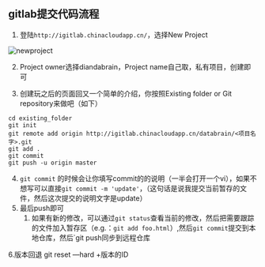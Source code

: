 ## gitlab提交代码流程

1. 登陆`http://igitlab.chinacloudapp.cn/`，选择New Project

![newproject](newproject.png)

2. Project owner选择diandabrain，Project name自己取，私有项目，创建即可

3. 创建玩之后的页面回又一个简单的介绍，你按照Existing folder or Git repository来做吧（如下）

```shell
cd existing_folder
git init
git remote add origin http://igitlab.chinacloudapp.cn/databrain/<项目名字>.git
git add .
git commit
git push -u origin master
```
4. ​`git commit` 的时候会让你填写commit的的说明（一半会打开一个vi），如果不想写可以直接`git commit -m 'update'`，（这句话是说我提交当前暂存的文件，然后这次提交的说明文字是update）
5. 最后push即可
   1. 如果有新的修改，可以通过`git status`查看当前的修改，然后把需要跟踪的文件加入暂存区（e.g.：`git add foo.html`）,然后`git commit`提交到本地仓库，然后`git push同步到远程仓库

6.版本回退 git reset —hard +版本的ID